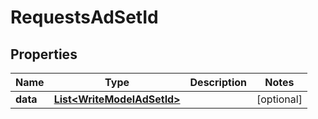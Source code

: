

# RequestsAdSetId

## Properties

Name | Type | Description | Notes
------------ | ------------- | ------------- | -------------
**data** | [**List&lt;WriteModelAdSetId&gt;**](WriteModelAdSetId.md) |  |  [optional]



